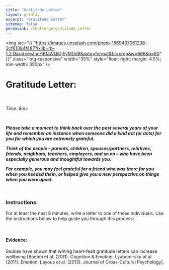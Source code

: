 ```yaml
---
title: "Gratitude Letter"
layout: gridlay
excerpt: "Gratitude Letter"
sitemap: false
permalink: /challenge/gratitude_letter
---
```



<img src="{{ "https://images.unsplash.com/photo-1569437061238-3cf61084f487?ixlib=rb-1.2.1&ixid=eyJhcHBfaWQiOjEyMDd9&auto=format&fit=crop&w=668&q=80" }}" class="img-responsive" width="35%" style="float: right; margin: 4.5%; min-width: 350px" />


# Gratitude Letter:

&nbsp;

*Time: 8m+*

&nbsp;

***Please take a moment to think back over the past several years of your life and remember an instance when someone did a kind act (or acts) for you for which you are extremely grateful.*** 

***Think of the people – parents, children, spouses/partners, relatives, friends, neighbors, teachers, employers, and so on – who have been especially generous and thoughtful towards you.*** 

***For example, you may feel grateful for a friend who was there for you when you needed them, or helped give you a new perspective on things when you were upset.***

&nbsp;
&nbsp;
&nbsp;

### Instructions:
For at least the next 8 minutes, write a letter to one of these individuals. Use the instructions below to help guide you through this process:

&nbsp;
&nbsp;
&nbsp;

#### Evidence: 
Studies have shown that writing heart-fealt gratitude letters can increase wellbeing [Boehm et al. (2011). Cognition & Emotion; Lyubomirsky et al. (2011). Emotion; Layous et al. (2013). Journal of Cross-Cultural Psychology].

&nbsp;
&nbsp;
